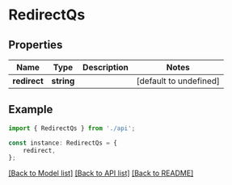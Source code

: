 # RedirectQs


## Properties

Name | Type | Description | Notes
------------ | ------------- | ------------- | -------------
**redirect** | **string** |  | [default to undefined]

## Example

```typescript
import { RedirectQs } from './api';

const instance: RedirectQs = {
    redirect,
};
```

[[Back to Model list]](../README.md#documentation-for-models) [[Back to API list]](../README.md#documentation-for-api-endpoints) [[Back to README]](../README.md)
